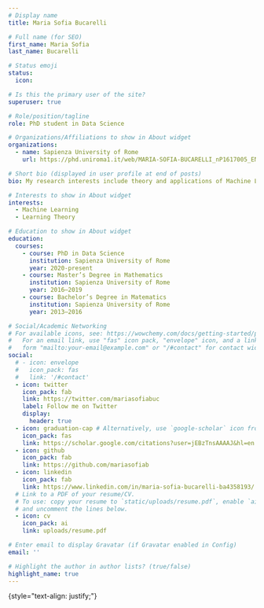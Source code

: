 ```yaml
---
# Display name
title: Maria Sofia Bucarelli

# Full name (for SEO)
first_name: Maria Sofia 
last_name: Bucarelli

# Status emoji
status:
  icon: 

# Is this the primary user of the site?
superuser: true

# Role/position/tagline
role: PhD student in Data Science

# Organizations/Affiliations to show in About widget
organizations:
  - name: Sapienza University of Rome
    url: https://phd.uniroma1.it/web/MARIA-SOFIA-BUCARELLI_nP1617005_EN.aspx

# Short bio (displayed in user profile at end of posts)
bio: My research interests include theory and applications of Machine Learning and Foundations of Machine Learning.

# Interests to show in About widget
interests:
  - Machine Learning
  - Learning Theory

# Education to show in About widget
education:
  courses:
    - course: PhD in Data Science
      institution: Sapienza University of Rome
      year: 2020-present
    - course: Master’s Degree in Mathematics
      institution: Sapienza University of Rome
      year: 2016–2019
    - course: Bachelor’s Degree in Matematics
      institution: Sapienza University of Rome
      year: 2013–2016

# Social/Academic Networking
# For available icons, see: https://wowchemy.com/docs/getting-started/page-builder/#icons
#   For an email link, use "fas" icon pack, "envelope" icon, and a link in the
#   form "mailto:your-email@example.com" or "/#contact" for contact widget.
social:
  # - icon: envelope
  #   icon_pack: fas
  #   link: '/#contact'
  - icon: twitter
    icon_pack: fab
    link: https://twitter.com/mariasofiabuc
    label: Follow me on Twitter
    display:
      header: true
  - icon: graduation-cap # Alternatively, use `google-scholar` icon from `ai` icon pack
    icon_pack: fas
    link: https://scholar.google.com/citations?user=jEBzTnsAAAAJ&hl=en
  - icon: github
    icon_pack: fab
    link: https://github.com/mariasofiab
  - icon: linkedin
    icon_pack: fab
    link: https://www.linkedin.com/in/maria-sofia-bucarelli-ba4358193/
  # Link to a PDF of your resume/CV.
  # To use: copy your resume to `static/uploads/resume.pdf`, enable `ai` icons in `params.yaml`,
  # and uncomment the lines below.
  - icon: cv
    icon_pack: ai
    link: uploads/resume.pdf

# Enter email to display Gravatar (if Gravatar enabled in Config)
email: ''

# Highlight the author in author lists? (true/false)
highlight_name: true
---
```



{style="text-align: justify;"}
